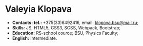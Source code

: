 # Valeyia Klopava
* __Contacts: tel.:__ +375(33)6492416, email: klopova.bsu@mail.ru;
* __Skills:__ JS, HTML5, CSS3, SCSS, Webpack, Bootstrap;
* __Education:__ RS-school cource; BSU, Physics Faculty;
* __English:__ Intermediate.
